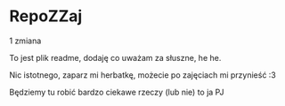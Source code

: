 # RepoZZaj


1 zmiana

To jest plik readme, dodaję co uważam za słuszne, he he.

Nic istotnego, zaparz mi herbatkę, możecie po zajęciach mi przynieść :3

Będziemy tu robić bardzo ciekawe rzeczy (lub nie) to ja PJ